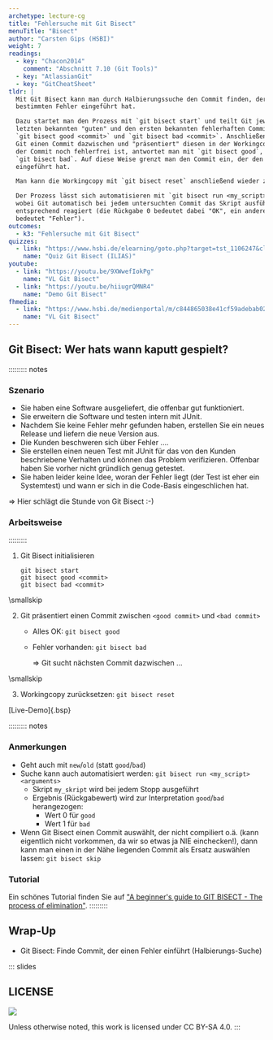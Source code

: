```yaml
---
archetype: lecture-cg
title: "Fehlersuche mit Git Bisect"
menuTitle: "Bisect"
author: "Carsten Gips (HSBI)"
weight: 7
readings:
  - key: "Chacon2014"
    comment: "Abschnitt 7.10 (Git Tools)"
  - key: "AtlassianGit"
  - key: "GitCheatSheet"
tldr: |
  Mit Git Bisect kann man durch Halbierungssuche den Commit finden, der einen
  bestimmten Fehler eingeführt hat.

  Dazu startet man den Prozess mit `git bisect start` und teilt Git jeweils den
  letzten bekannten "guten" und den ersten bekannten fehlerhaften Commit mit:
  `git bisect good <commit>` und `git bisect bad <commit>`. Anschließend sucht
  Git einen Commit dazwischen und "präsentiert" diesen in der Workingcopy. Wenn
  der Commit noch fehlerfrei ist, antwortet man mit `git bisect good`, sonst mit
  `git bisect bad`. Auf diese Weise grenzt man den Commit ein, der den Fehler
  eingeführt hat.

  Man kann die Workingcopy mit `git bisect reset` anschließend wieder zurücksetzen.

  Der Prozess lässt sich automatisieren mit `git bisect run <my_script> <arguments>`,
  wobei Git automatisch bei jedem untersuchten Commit das Skript ausführt und
  entsprechend reagiert (die Rückgabe 0 bedeutet dabei "OK", ein anderer Rückgabewert
  bedeutet "Fehler").
outcomes:
  - k3: "Fehlersuche mit Git Bisect"
quizzes:
  - link: "https://www.hsbi.de/elearning/goto.php?target=tst_1106247&client_id=FH-Bielefeld"
    name: "Quiz Git Bisect (ILIAS)"
youtube:
  - link: "https://youtu.be/9XWwefIokPg"
    name: "VL Git Bisect"
  - link: "https://youtu.be/hiiugrQMNR4"
    name: "Demo Git Bisect"
fhmedia:
  - link: "https://www.hsbi.de/medienportal/m/c844865038e41cf59adebab0244758e61af9cf2c76233962be711920ff8f2d614d1a8012ec85d47cf421eaa94a9efedf0917bf369f3adb495c018796d3d89b13"
    name: "VL Git Bisect"
---
```



## Git Bisect: Wer hats wann kaputt gespielt?

::::::::: notes
### Szenario

*   Sie haben eine Software ausgeliefert, die offenbar gut funktioniert.
*   Sie erweitern die Software und testen intern mit JUnit.
*   Nachdem Sie keine Fehler mehr gefunden haben, erstellen Sie ein neues
    Release und liefern die neue Version aus.
*   Die Kunden beschweren sich über Fehler ....
*   Sie erstellen einen neuen Test mit JUnit für das von den Kunden beschriebene
    Verhalten und können das Problem verifizieren. Offenbar haben Sie vorher
    nicht gründlich genug getestet.
*   Sie haben leider keine Idee, woran der Fehler liegt (der Test ist eher
    ein Systemtest) und wann er sich in die Code-Basis eingeschlichen hat.

=> Hier schlägt die Stunde von Git Bisect :-)

### Arbeitsweise
:::::::::


1.  Git Bisect initialisieren

        git bisect start
        git bisect good <commit>
        git bisect bad <commit>

\smallskip

2.  Git präsentiert einen Commit zwischen `<good commit>` und `<bad commit>`
    *   Alles OK: `git bisect good`
    *   Fehler vorhanden: `git bisect bad`

        => Git sucht nächsten Commit dazwischen ...

\smallskip

3.  Workingcopy zurücksetzen: `git bisect reset`

[Live-Demo]{.bsp}


::::::::: notes
### Anmerkungen

*   Geht auch mit `new`/`old` (statt `good`/`bad`)
*   Suche kann auch automatisiert werden: `git bisect run <my_script> <arguments>`
    *   Skript `my_skript` wird bei jedem Stopp ausgeführt
    *   Ergebnis (Rückgabewert) wird zur Interpretation `good`/`bad` herangezogen:
        *   Wert 0 für `good`
        *   Wert 1 für `bad`
*   Wenn Git Bisect einen Commit auswählt, der nicht compiliert o.ä.
    (kann eigentlich nicht vorkommen, da wir so etwas ja NIE einchecken!),
    dann kann man einen in der Nähe liegenden Commit als Ersatz
    auswählen lassen: `git bisect skip`

### Tutorial

Ein schönes Tutorial finden Sie auf
["A beginner's guide to GIT BISECT - The process of elimination"](https://www.metaltoad.com/blog/beginners-guide-git-bisect-process-elimination).
:::::::::


## Wrap-Up

*   Git Bisect: Finde Commit, der einen Fehler einführt (Halbierungs-Suche)







<!-- DO NOT REMOVE - THIS IS A LAST SLIDE TO INDICATE THE LICENSE AND POSSIBLE EXCEPTIONS (IMAGES, ...). -->
::: slides
## LICENSE
![](https://licensebuttons.net/l/by-sa/4.0/88x31.png)

Unless otherwise noted, this work is licensed under CC BY-SA 4.0.
:::
